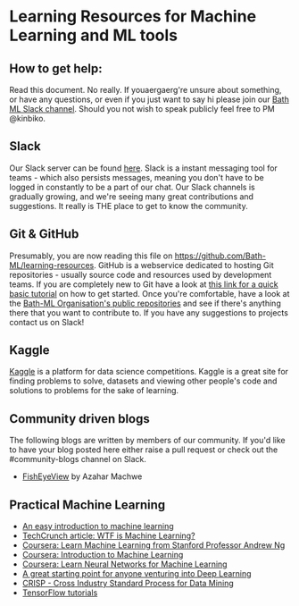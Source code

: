 # Learning Resources for Machine Learning and ML tools

## How to get help:
Read this document. No really.
If youaergaerg're unsure about something, or have any questions, or even if you just want to say hi please join our [Bath ML Slack channel](http://bathml.herokuapp.com/).
Should you not wish to speak publicly feel free to PM @kinbiko.

## Slack
Our Slack server can be found [here](https://bathml.slack.com). 
Slack is a instant messaging tool for teams - which also persists messages, meaning you don't have to be logged in constantly to be a part of our chat.
Our Slack channels is gradually growing, and we're seeing many great contributions and suggestions. It really is THE place to get to know the community.

## Git & GitHub
Presumably, you are now reading this file on <https://github.com/Bath-ML/learning-resources>.
GitHub is a webservice dedicated to hosting Git repositories - usually source code and resources used by development teams.
If you are completely new to Git have a look at [this link for a quick basic tutorial](https://www.youtube.com/watch?v=0fKg7e37bQE) on how to get started. Once you're comfortable, have a look at the [Bath-ML Organisation's public repositories](https://github.com/Bath-ML) and see if there's anything there that you want to contribute to. If you have any suggestions to projects contact us on Slack!

## Kaggle
[Kaggle](https://www.kaggle.com/) is a platform for data science competitions. Kaggle is a great site for finding problems to solve, datasets and viewing other people's code and solutions to problems for the sake of learning.

## Community driven blogs
The following blogs are written by members of our community. If you'd like to have your blog posted here either raise a pull request or check out the #community-blogs channel on Slack.

* [FishEyeView](http://fisheyefocus.com/fisheyeview/) by Azahar Machwe

## Practical Machine Learning
* [An easy introduction to machine learning](https://medium.com/@ageitgey/machine-learning-is-fun-80ea3ec3c471#.jrdp3whyf)
* [TechCrunch article: WTF is Machine Learning?](https://techcrunch.com/2016/10/23/wtf-is-machine-learning/)
* [Coursera: Learn Machine Learning from Stanford Professor Andrew Ng](https://www.coursera.org/learn/machine-learning/)
* [Coursera: Introduction to Machine Learning](https://www.udacity.com/course/intro-to-machine-learning--ud120)
* [Coursera: Learn Neural Networks for Machine Learning](https://www.coursera.org/learn/neural-networks)
* [A great starting point for anyone venturing into Deep Learning](http://www.datasciencecentral.com/profiles/blogs/15-deep-learning-tutorials)
* [CRISP - Cross Industry Standard Process for Data Mining](https://en.wikipedia.org/wiki/Cross_Industry_Standard_Process_for_Data_Mining)
* [TensorFlow tutorials](https://github.com/alrojo/tensorflow-tutorial)
